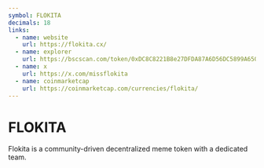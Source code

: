 ```yaml
---
symbol: FLOKITA
decimals: 18
links:
  - name: website
    url: https://flokita.cx/
  - name: explorer
    url: https://bscscan.com/token/0xDC8C8221B8e27DFDA87A6D56DC5899A65087b6f4
  - name: x
    url: https://x.com/missflokita
  - name: coinmarketcap
    url: https://coinmarketcap.com/currencies/flokita/
---
```


# FLOKITA

Flokita is a community-driven decentralized meme token with a dedicated team.

